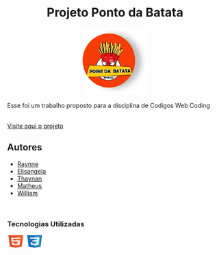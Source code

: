 <h1 align="center"> Projeto Ponto da Batata </h1>

<p align="center"> <img src='Mask group.png' width="30%"> </p>

Esse foi um trabalho proposto para a disciplina de Codigos Web Coding

<br>
<a href="https://raynnenogueira.github.io/projeto/" target="_blank">Visite aqui o projeto</a>

<br>

## Autores

- [Raynne](https://www.linkedin.com/in/raynne-nogueira/)
- [Elisangela]()
- [Thaynan]()
- [Matheus](https://www.linkedin.com/in/matheus-moura-85688b253?trk=contact-info)
- [William]()

<br>

<h3 id="tecnologias"> Tecnologias Utilizadas</h3>

<div style="display: inline_block">
  <img align="center" height="30" width="40" src="https://raw.githubusercontent.com/devicons/devicon/master/icons/html5/html5-original.svg">
  <img align="center" height="30" width="40" src="https://raw.githubusercontent.com/devicons/devicon/master/icons/css3/css3-original.svg">
</div>

<br>
